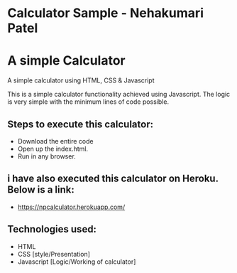 # Calculator Sample - Nehakumari Patel

# A simple Calculator
 A simple calculator using HTML, CSS &amp; Javascript

 This is a simple calculator functionality achieved using Javascript. The logic is very simple with the minimum lines of code possible.
 
## Steps to execute this calculator:
- Download the entire code 
- Open up the index.html.
- Run in any browser.

## i have also executed this calculator on Heroku. Below is a link: 
- https://npcalculator.herokuapp.com/

## Technologies used: 
- HTML
- CSS [style/Presentation]
- Javascript [Logic/Working of calculator]
